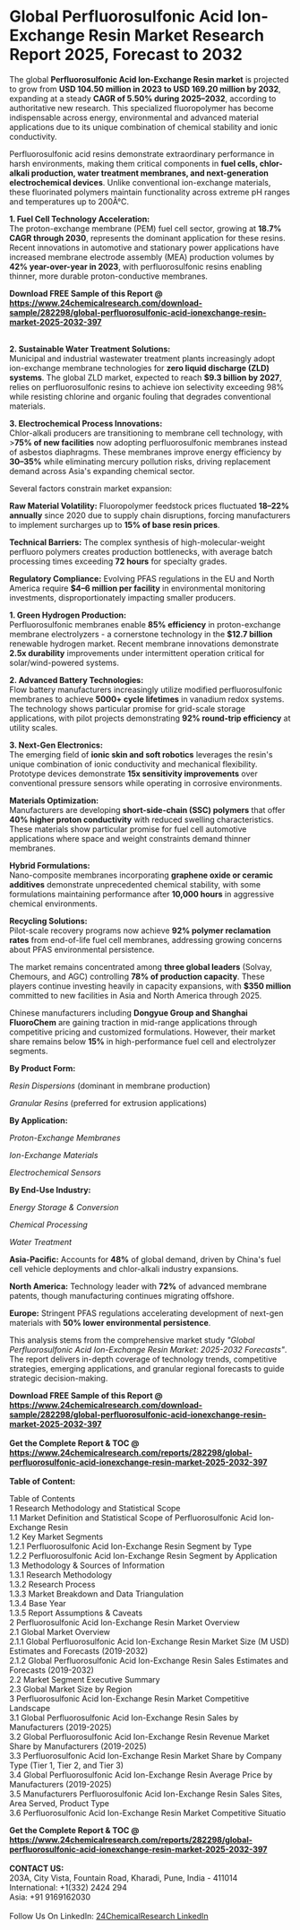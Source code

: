 <h1>Global Perfluorosulfonic Acid Ion-Exchange Resin Market Research Report 2025, Forecast to 2032</h1><p>The global <strong>Perfluorosulfonic Acid Ion-Exchange Resin market</strong> is projected to grow from <strong>USD 104.50 million in 2023 to USD 169.20 million by 2032</strong>, expanding at a steady <strong>CAGR of 5.50% during 2025–2032</strong>, according to authoritative new research. This specialized fluoropolymer has become indispensable across energy, environmental and advanced material applications due to its unique combination of chemical stability and ionic conductivity.</p><p>Perfluorosulfonic acid resins demonstrate extraordinary performance in harsh environments, making them critical components in <strong>fuel cells, chlor-alkali production, water treatment membranes, and next-generation electrochemical devices</strong>. Unlike conventional ion-exchange materials, these fluorinated polymers maintain functionality across extreme pH ranges and temperatures up to 200Â°C.</p><p><strong>1. Fuel Cell Technology Acceleration:</strong><br>
The proton-exchange membrane (PEM) fuel cell sector, growing at <strong>18.7% CAGR through 2030</strong>, represents the dominant application for these resins. Recent innovations in automotive and stationary power applications have increased membrane electrode assembly (MEA) production volumes by <strong>42% year-over-year in 2023</strong>, with perfluorosulfonic resins enabling thinner, more durable proton-conductive membranes.</p><div><b>Download FREE Sample of this Report @ 
            <a href="https://www.24chemicalresearch.com/download-sample/282298/global-perfluorosulfonic-acid-ionexchange-resin-market-2025-2032-397">
            https://www.24chemicalresearch.com/download-sample/282298/global-perfluorosulfonic-acid-ionexchange-resin-market-2025-2032-397</a></b></div><br><p><strong>2. Sustainable Water Treatment Solutions:</strong><br>
Municipal and industrial wastewater treatment plants increasingly adopt ion-exchange membrane technologies for <strong>zero liquid discharge (ZLD) systems</strong>. The global ZLD market, expected to reach <strong>$9.3 billion by 2027</strong>, relies on perfluorosulfonic resins to achieve ion selectivity exceeding 98% while resisting chlorine and organic fouling that degrades conventional materials.</p><p><strong>3. Electrochemical Process Innovations:</strong><br>
Chlor-alkali producers are transitioning to membrane cell technology, with &gt;<strong>75% of new facilities</strong> now adopting perfluorosulfonic membranes instead of asbestos diaphragms. These membranes improve energy efficiency by <strong>30–35%</strong> while eliminating mercury pollution risks, driving replacement demand across Asia's expanding chemical sector.</p><p>Several factors constrain market expansion:</p><p><strong>Raw Material Volatility:</strong> Fluoropolymer feedstock prices fluctuated <strong>18–22% annually</strong> since 2020 due to supply chain disruptions, forcing manufacturers to implement surcharges up to <strong>15% of base resin prices</strong>.</p><p><strong>Technical Barriers:</strong> The complex synthesis of high-molecular-weight perfluoro polymers creates production bottlenecks, with average batch processing times exceeding <strong>72 hours</strong> for specialty grades.</p><p><strong>Regulatory Compliance:</strong> Evolving PFAS regulations in the EU and North America require <strong>$4–6 million per facility</strong> in environmental monitoring investments, disproportionately impacting smaller producers.</p><p><strong>1. Green Hydrogen Production:</strong><br>
Perfluorosulfonic membranes enable <strong>85% efficiency</strong> in proton-exchange membrane electrolyzers - a cornerstone technology in the <strong>$12.7 billion</strong> renewable hydrogen market. Recent membrane innovations demonstrate <strong>2.5x durability</strong> improvements under intermittent operation critical for solar/wind-powered systems.</p><p><strong>2. Advanced Battery Technologies:</strong><br>
Flow battery manufacturers increasingly utilize modified perfluorosulfonic membranes to achieve <strong>5000+ cycle lifetimes</strong> in vanadium redox systems. The technology shows particular promise for grid-scale storage applications, with pilot projects demonstrating <strong>92% round-trip efficiency</strong> at utility scales.</p><p><strong>3. Next-Gen Electronics:</strong><br>
The emerging field of <strong>ionic skin and soft robotics</strong> leverages the resin's unique combination of ionic conductivity and mechanical flexibility. Prototype devices demonstrate <strong>15x sensitivity improvements</strong> over conventional pressure sensors while operating in corrosive environments.</p><p><strong>Materials Optimization:</strong><br>
	Manufacturers are developing <strong>short-side-chain (SSC) polymers</strong> that offer <strong>40% higher proton conductivity</strong> with reduced swelling characteristics. These materials show particular promise for fuel cell automotive applications where space and weight constraints demand thinner membranes.</p><p><strong>Hybrid Formulations:</strong><br>
	Nano-composite membranes incorporating <strong>graphene oxide or ceramic additives</strong> demonstrate unprecedented chemical stability, with some formulations maintaining performance after <strong>10,000 hours</strong> in aggressive chemical environments.</p><p><strong>Recycling Solutions:</strong><br>
	Pilot-scale recovery programs now achieve <strong>92% polymer reclamation rates</strong> from end-of-life fuel cell membranes, addressing growing concerns about PFAS environmental persistence.</p><p>The market remains concentrated among <strong>three global leaders</strong> (Solvay, Chemours, and AGC) controlling <strong>78% of production capacity</strong>. These players continue investing heavily in capacity expansions, with <strong>$350 million</strong> committed to new facilities in Asia and North America through 2025.</p><p>Chinese manufacturers including <strong>Dongyue Group and Shanghai FluoroChem</strong> are gaining traction in mid-range applications through competitive pricing and customized formulations. However, their market share remains below <strong>15%</strong> in high-performance fuel cell and electrolyzer segments.</p><p><strong>By Product Form:</strong></p><p><em>Resin Dispersions</em> (dominant in membrane production)</p><p><em>Granular Resins</em> (preferred for extrusion applications)</p><p><strong>By Application:</strong></p><p><em>Proton-Exchange Membranes</em></p><p><em>Ion-Exchange Materials</em></p><p><em>Electrochemical Sensors</em></p><p><strong>By End-Use Industry:</strong></p><p><em>Energy Storage &amp; Conversion</em></p><p><em>Chemical Processing</em></p><p><em>Water Treatment</em></p><p><strong>Asia-Pacific:</strong> Accounts for <strong>48%</strong> of global demand, driven by China's fuel cell vehicle deployments and chlor-alkali industry expansions.</p><p><strong>North America:</strong> Technology leader with <strong>72%</strong> of advanced membrane patents, though manufacturing continues migrating offshore.</p><p><strong>Europe:</strong> Stringent PFAS regulations accelerating development of next-gen materials with <strong>50% lower environmental persistence</strong>.</p><p>This analysis stems from the comprehensive market study <em>"Global Perfluorosulfonic Acid Ion-Exchange Resin Market: 2025-2032 Forecasts"</em>. The report delivers in-depth coverage of technology trends, competitive strategies, emerging applications, and granular regional forecasts to guide strategic decision-making.</p><div><b>Download FREE Sample of this Report @ 
            <a href="https://www.24chemicalresearch.com/download-sample/282298/global-perfluorosulfonic-acid-ionexchange-resin-market-2025-2032-397">
            https://www.24chemicalresearch.com/download-sample/282298/global-perfluorosulfonic-acid-ionexchange-resin-market-2025-2032-397</a></b></div><br><div><b>Get the Complete Report & TOC @ 
            <a href="https://www.24chemicalresearch.com/reports/282298/global-perfluorosulfonic-acid-ionexchange-resin-market-2025-2032-397">
            https://www.24chemicalresearch.com/reports/282298/global-perfluorosulfonic-acid-ionexchange-resin-market-2025-2032-397</a></b></div><br>
            <b>Table of Content:</b><p>Table of Contents<br />
1 Research Methodology and Statistical Scope<br />
1.1 Market Definition and Statistical Scope of Perfluorosulfonic Acid Ion-Exchange Resin<br />
1.2 Key Market Segments<br />
1.2.1 Perfluorosulfonic Acid Ion-Exchange Resin Segment by Type<br />
1.2.2 Perfluorosulfonic Acid Ion-Exchange Resin Segment by Application<br />
1.3 Methodology & Sources of Information<br />
1.3.1 Research Methodology<br />
1.3.2 Research Process<br />
1.3.3 Market Breakdown and Data Triangulation<br />
1.3.4 Base Year<br />
1.3.5 Report Assumptions & Caveats<br />
2 Perfluorosulfonic Acid Ion-Exchange Resin Market Overview<br />
2.1 Global Market Overview<br />
2.1.1 Global Perfluorosulfonic Acid Ion-Exchange Resin Market Size (M USD) Estimates and Forecasts (2019-2032)<br />
2.1.2 Global Perfluorosulfonic Acid Ion-Exchange Resin Sales Estimates and Forecasts (2019-2032)<br />
2.2 Market Segment Executive Summary<br />
2.3 Global Market Size by Region<br />
3 Perfluorosulfonic Acid Ion-Exchange Resin Market Competitive Landscape<br />
3.1 Global Perfluorosulfonic Acid Ion-Exchange Resin Sales by Manufacturers (2019-2025)<br />
3.2 Global Perfluorosulfonic Acid Ion-Exchange Resin Revenue Market Share by Manufacturers (2019-2025)<br />
3.3 Perfluorosulfonic Acid Ion-Exchange Resin Market Share by Company Type (Tier 1, Tier 2, and Tier 3)<br />
3.4 Global Perfluorosulfonic Acid Ion-Exchange Resin Average Price by Manufacturers (2019-2025)<br />
3.5 Manufacturers Perfluorosulfonic Acid Ion-Exchange Resin Sales Sites, Area Served, Product Type<br />
3.6 Perfluorosulfonic Acid Ion-Exchange Resin Market Competitive Situatio</p><div><b>Get the Complete Report & TOC @ 
            <a href="https://www.24chemicalresearch.com/reports/282298/global-perfluorosulfonic-acid-ionexchange-resin-market-2025-2032-397">
            https://www.24chemicalresearch.com/reports/282298/global-perfluorosulfonic-acid-ionexchange-resin-market-2025-2032-397</a></b></div><br><b>CONTACT US:</b><br>
            203A, City Vista, Fountain Road, Kharadi, Pune, India - 411014<br>
            International: +1(332) 2424 294<br>
            Asia: +91 9169162030 <br><br>
            Follow Us On LinkedIn: <a href="https://www.linkedin.com/company/24chemicalresearch/">24ChemicalResearch LinkedIn</a>